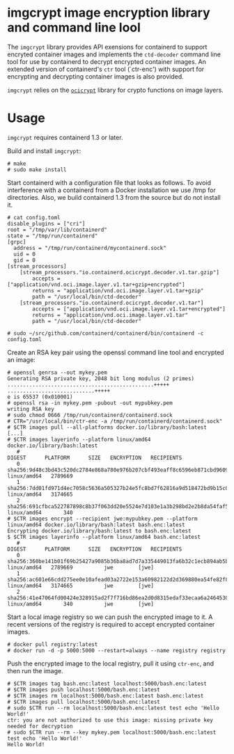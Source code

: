 # imgcrypt image encryption library and command line lool

The `imgcrypt` library provides API exensions for containerd to support encryted container images and implements
the `ctd-decoder` command line tool for use by containerd to decrypt encrypted container images. An extended version
of containerd's `ctr` tool (`ctr-enc') with support for encrypting and decrypting container images is also provided.

`imgcrypt` relies on the [`ocicrypt`](https://github.com/containers/ocicrypt) library for crypto functions on image layers.

# Usage

`imgcrypt` requires containerd 1.3 or later.

Build and install `imgcrypt`:

```
# make
# sudo make install
```

Start containerd with a configuration file that looks as follows. To avoid interference with a containerd from a Docker
installation we use /tmp for directories. Also, we build containerd 1.3 from the source but do not install it.

```
# cat config.toml
disable_plugins = ["cri"]
root = "/tmp/var/lib/containerd"
state = "/tmp/run/containerd"
[grpc]
  address = "/tmp/run/containerd/mycontainerd.sock"
  uid = 0
  gid = 0
[stream_processors]
    [stream_processors."io.containerd.ocicrypt.decoder.v1.tar.gzip"]
        accepts = ["application/vnd.oci.image.layer.v1.tar+gzip+encrypted"]
        returns = "application/vnd.oci.image.layer.v1.tar+gzip"
        path = "/usr/local/bin/ctd-decoder"
    [stream_processors."io.containerd.ocicrypt.decoder.v1.tar"]
        accepts = ["application/vnd.oci.image.layer.v1.tar+encrypted"]
        returns = "application/vnd.oci.image.layer.v1.tar"
        path = "/usr/local/bin/ctd-decoder"

# sudo ~/src/github.com/containerd/containerd/bin/containerd -c config.toml
```

Create an RSA key pair using the openssl command line tool and encrypted an image:

```
# openssl genrsa --out mykey.pem
Generating RSA private key, 2048 bit long modulus (2 primes)
...............................................+++++
............................+++++
e is 65537 (0x010001)
# openssl rsa -in mykey.pem -pubout -out mypubkey.pem
writing RSA key
# sudo chmod 0666 /tmp/run/containerd/containerd.sock
# CTR="/usr/local/bin/ctr-enc -a /tmp/run/containerd/containerd.sock"
# $CTR images pull --all-platforms docker.io/library/bash:latest
[...]
# $CTR images layerinfo --platform linux/amd64 docker.io/library/bash:latest
   #                                                                    DIGEST      PLATFORM      SIZE   ENCRYPTION   RECIPIENTS
   0   sha256:9d48c3bd43c520dc2784e868a780e976b207cbf493eaff8c6596eb871cbd9609   linux/amd64   2789669                          
   1   sha256:7dd01fd971d4ec7058c5636a505327b24e5fc8bd7f62816a9d518472bd9b15c0   linux/amd64   3174665                          
   2   sha256:691cfbca522787898c8b37f063dd20e5524e7d103e1a3b298bd2e2b8da54faf5   linux/amd64       340                          
# $CTR images encrypt --recipient jwe:mypubkey.pem --platform linux/amd64 docker.io/library/bash:latest bash.enc:latest
Encrypting docker.io/library/bash:latest to bash.enc:latest
$ $CTR images layerinfo --platform linux/amd64 bash.enc:latest
   #                                                                    DIGEST      PLATFORM      SIZE   ENCRYPTION   RECIPIENTS
   0   sha256:360be141b01f69b25427a9085b36ba8ad7d7a335449013fa6b32c1ecb894ab5b   linux/amd64   2789669          jwe        [jwe]
   1   sha256:ac601e66cdd275ee0e10afead03a2722e153a60982122d2d369880ea54fe82f8   linux/amd64   3174665          jwe        [jwe]
   2   sha256:41e47064fd00424e328915ad2f7f716bd86ea2d0d8315edaf33ecaa6a2464530   linux/amd64       340          jwe        [jwe]
```

Start a local image registry so we can push the encrypted image to it. A recent versions of the registry is required
to accept encrypted container images.
```
# docker pull registry:latest
# docker run -d -p 5000:5000 --restart=always --name registry registry
```

Push the encrypted image to the local registry, pull it using `ctr-enc`, and then run the image.
```
# $CTR images tag bash.enc:latest localhost:5000/bash.enc:latest
# $CTR images push localhost:5000/bash.enc:latest
# $CTR images rm localhost:5000/bash.enc:latest bash.enc:latest
# $CTR images pull localhost:5000/bash.enc:latest
# sudo $CTR run --rm localhost:5000/bash.enc:latest test echo 'Hello World!'
ctr: you are not authorized to use this image: missing private key needed for decryption
# sudo $CTR run --rm --key mykey.pem localhost:5000/bash.enc:latest test echo 'Hello World!'
Hello World!
```

